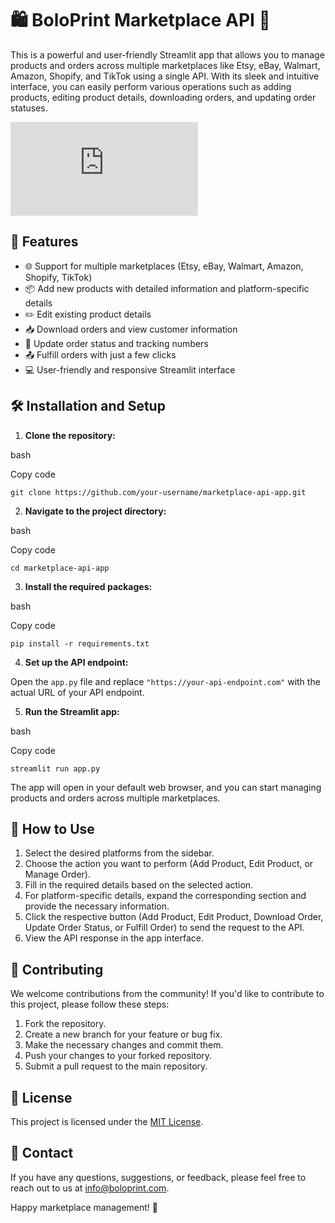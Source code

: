 
# 🛍️ BoloPrint Marketplace API 🛒

This is a powerful and user-friendly Streamlit app that allows you to manage products and orders across multiple marketplaces like Etsy, eBay, Walmart, Amazon, Shopify, and TikTok using a single API. With its sleek and intuitive interface, you can easily perform various operations such as adding products, editing product details, downloading orders, and updating order statuses.

![Bolo Print Image](https://boloprint.wordpress.com/wp-admin/admin-ajax.php?action=imgedit-preview&_ajax_nonce=3ced7520ce&postid=12&rand=19074) 

## 🚀 Features

-   🌐 Support for multiple marketplaces (Etsy, eBay, Walmart, Amazon, Shopify, TikTok)
-   📦 Add new products with detailed information and platform-specific details
-   ✏️ Edit existing product details
-   📥 Download orders and view customer information
-   🚚 Update order status and tracking numbers
-   📤 Fulfill orders with just a few clicks
-   💻 User-friendly and responsive Streamlit interface

## 🛠️ Installation and Setup

1.  **Clone the repository:**

bash

Copy code

`git clone https://github.com/your-username/marketplace-api-app.git`

2.  **Navigate to the project directory:**

bash

Copy code

`cd marketplace-api-app`

3.  **Install the required packages:**

bash

Copy code

`pip install -r requirements.txt`

4.  **Set up the API endpoint:**

Open the `app.py` file and replace `"https://your-api-endpoint.com"` with the actual URL of your API endpoint.

5.  **Run the Streamlit app:**

bash

Copy code

`streamlit run app.py`

The app will open in your default web browser, and you can start managing products and orders across multiple marketplaces.

## 🤔 How to Use

1.  Select the desired platforms from the sidebar.
2.  Choose the action you want to perform (Add Product, Edit Product, or Manage Order).
3.  Fill in the required details based on the selected action.
4.  For platform-specific details, expand the corresponding section and provide the necessary information.
5.  Click the respective button (Add Product, Edit Product, Download Order, Update Order Status, or Fulfill Order) to send the request to the API.
6.  View the API response in the app interface.

## 🌟 Contributing

We welcome contributions from the community! If you'd like to contribute to this project, please follow these steps:

1.  Fork the repository.
2.  Create a new branch for your feature or bug fix.
3.  Make the necessary changes and commit them.
4.  Push your changes to your forked repository.
5.  Submit a pull request to the main repository.

## 📝 License

This project is licensed under the [MIT License](LICENSE).

## 📧 Contact

If you have any questions, suggestions, or feedback, please feel free to reach out to us at [info@boloprint.com](mailto:your-email@example.com).

Happy marketplace management! 🎉


